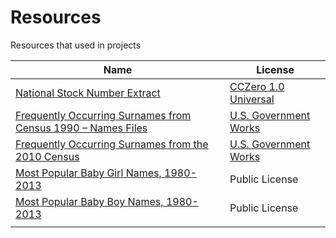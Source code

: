 # Resources
Resources that used in projects

|Name|License|
|---|---|
|[National Stock Number Extract](https://catalog.data.gov/dataset/national-stock-number-extract)|[CCZero 1.0 Universal](https://github.com/DataSuit/Resources/blob/master/CCZero10Universal.LICENSE)|
|[Frequently Occurring Surnames from Census 1990 – Names Files](https://www.census.gov/topics/population/genealogy/data/1990_census/1990_census_namefiles.html)|[U.S. Government Works](https://www.usa.gov/government-works)|
|[Frequently Occurring Surnames from the 2010 Census](https://www.census.gov/topics/population/genealogy/data/2010_surnames.html)|[U.S. Government Works](https://www.usa.gov/government-works)|
|[Most Popular Baby Girl Names, 1980-2013](https://catalog.data.gov/dataset/most-popular-baby-girl-names-1980-2013-3f00a)|Public License|
|[Most Popular Baby Boy Names, 1980-2013](https://catalog.data.gov/dataset/most-popular-baby-boy-names-1980-2013-07f06)|Public License|
|   |   |
